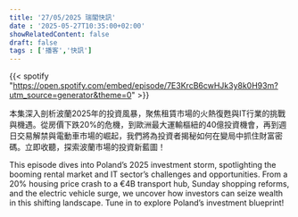 ```yaml
---
title: '27/05/2025 瑞閣快訊'
date : '2025-05-27T10:35:00+02:00'
showRelatedContent: false
draft: false
tags : ['播客','快訊']
---
```

{{< spotify "https://open.spotify.com/embed/episode/7E3KrcB6cwHJk3y8k0H93m?utm_source=generator&theme=0" >}}

本集深入剖析波蘭2025年的投資風暴，聚焦租賃市場的火熱復甦與IT行業的挑戰與機遇。從房價下跌20%的危機，到歐洲最大運輸樞紐的40億投資機會，再到週日交易解禁與電動車市場的崛起，我們將為投資者揭秘如何在變局中抓住財富密碼。立即收聽，探索波蘭市場的投資新藍圖！


This episode dives into Poland’s 2025 investment storm, spotlighting the booming rental market and IT sector’s challenges and opportunities. From a 20% housing price crash to a €4B transport hub, Sunday shopping reforms, and the electric vehicle surge, we uncover how investors can seize wealth in this shifting landscape. Tune in to explore Poland’s investment blueprint!

